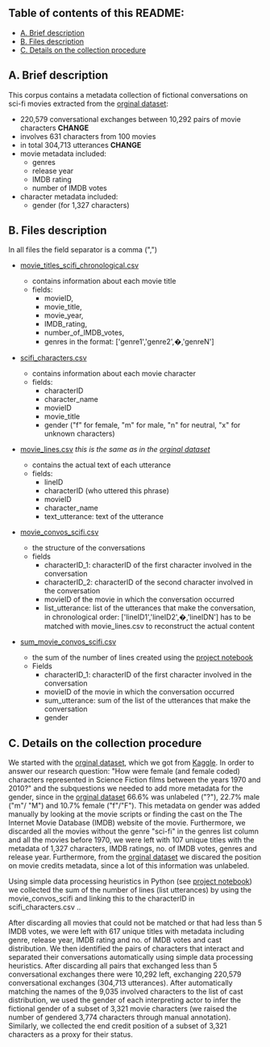 ## Table of contents of this README:
- [A. Brief description](#a-brief-description)
- [B. Files description](#b-files-description)
- [C. Details on the collection procedure](#c-details-on-the-collection-procedure)

## A. Brief description

This corpus contains a metadata collection of fictional conversations on sci-fi movies extracted from the [orginal dataset](../original_dataset):

- 220,579 conversational exchanges between 10,292 pairs of movie characters **CHANGE**
- involves 631 characters from 100 movies
- in total 304,713 utterances **CHANGE**
- movie metadata included:
	- genres
	- release year
	- IMDB rating
	- number of IMDB votes
- character metadata included:
	- gender (for 1,327 characters)

## B. Files description

In all files the field separator is a comma (",")

- [movie_titles_scifi_chronological.csv](movie_titles_scifi_chronological.csv)
	- contains information about each movie title
	- fields: 
		- movieID, 
		- movie_title,
		- movie_year, 
	   	- IMDB_rating,
		- number_of_IMDB_votes, 
 		- genres in the format: ['genre1','genre2',�,'genreN']

- [scifi_characters.csv](scifi_characters.csv)
	- contains information about each movie character
	- fields:
		- characterID
		- character_name
		- movieID
		- movie_title
		- gender ("f" for female, "m" for male, "n" for neutral, "x" for unknown characters)

- [movie_lines.csv](movie_lines.csv)
	*this is the same as in the [orginal dataset](../original_dataset)* 
	- contains the actual text of each utterance
	- fields:
		- lineID
		- characterID (who uttered this phrase)
		- movieID
		- character_name
		- text_utterance: text of the utterance

- [movie_convos_scifi.csv](movie_convos_scifi.csv)
	- the structure of the conversations
	- fields
		- characterID_1: characterID of the first character involved in the conversation
		- characterID_2: characterID of the second character involved in the conversation
		- movieID of the movie in which the conversation occurred
		- list_utterance: list of the utterances that make the conversation, in chronological 
			order: ['lineID1','lineID2',�,'lineIDN']
			has to be matched with movie_lines.csv to reconstruct the actual content

- [sum_movie_convos_scifi.csv](sum_movie_convos_scifi.csv)
	- the sum of the number of lines created using the [project notebook](project.ipynb)
	- Fields
	 	- characterID_1: characterID of the first character involved in the conversation
		- movieID of the movie in which the conversation occurred
		- sum_utterance: sum of the list of the utterances that make the conversation
		- gender
	

## C. Details on the collection procedure

We started with the [orginal dataset](../original_dataset), which we got from [Kaggle](https://www.kaggle.com/Cornell-University/movie-dialog-corpus). In order to answer our research question: "How were female (and female coded) characters represented in Science Fiction films between the years 1970 and 2010?" and the subquestions we needed to add more metadata for the gender, since in the [orginal dataset](../original_dataset) 66.6% was unlabeled ("?"), 22.7% male ("m"/ "M") and 10.7% female ("f"/"F"). This metadata on gender was added manually by looking at the movie scripts or finding the cast on the The Internet
 Movie Database (IMDB) website of the movie. Furthermore, we discarded all the movies without the genre "sci-fi" in the genres list column and all the movies before 1970, we were left with 107 unique titles with the metadata of 1,327 characters, IMDB ratings, no. of IMDB votes, genres and release year. Furthermore, from the [orginal dataset](../original_dataset) we discared the position on movie credits metadata, since a lot of this information was unlabeled. 
 
 Using simple data processing heuristics in Python (see [project notebook](project.ipynb)) we collected the sum of the number of lines (list utterances) by using the movie_convos_scifi and linking this to the characterID in scifi_characters.csv ..


After discarding all movies that could not be matched or that had less than 5 IMDB 
votes, we were left with 617 unique titles with metadata including genre, release 
year, IMDB rating and no. of IMDB votes and cast distribution.  We then identified 
the pairs of characters that interact and separated their conversations automatically 
using simple data processing heuristics. After discarding all pairs that exchanged 
less than 5 conversational exchanges there were 10,292 left, exchanging 220,579 
conversational exchanges (304,713 utterances).  After automatically matching the names 
of the 9,035 involved characters to the list of cast distribution, we used the 
gender of each interpreting actor to infer the fictional gender of a subset of 
3,321 movie characters (we raised the number of gendered 3,774 characters through
 manual annotation). Similarly, we collected the end credit position of a subset 
of 3,321 characters as a proxy for their status.
